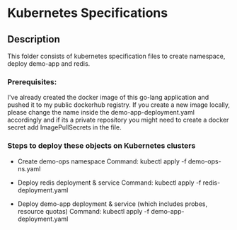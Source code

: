 # Kubernetes Specifications

## Description

This folder consists of kubernetes specification files to create namespace, deploy demo-app and redis.

### Prerequisites:
I've already created the docker image of this go-lang application and pushed it to my public dockerhub registry.
If you create a new image locally, please change the name inside the demo-app-deployment.yaml accordingly and if its a private repository you might need to create a docker secret add ImagePullSecrets in the file.

### Steps to deploy these objects on Kubernetes clusters

- Create demo-ops namespace
Command: kubectl apply -f demo-ops-ns.yaml

- Deploy redis deployment & service
Command: kubectl apply -f redis-deployment.yaml

- Deploy demo-app deployment & service (which includes probes, resource quotas)
Command: kubectl apply -f demo-app-deployment.yaml